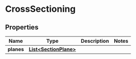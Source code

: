 

# CrossSectioning


## Properties

Name | Type | Description | Notes
------------ | ------------- | ------------- | -------------
**planes** | [**List&lt;SectionPlane&gt;**](SectionPlane.md) |  | 



